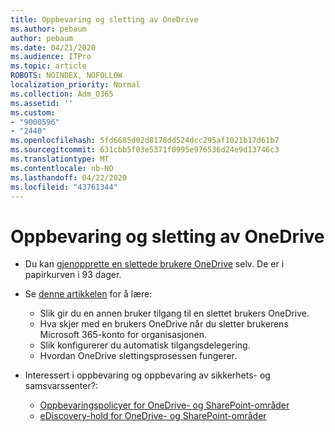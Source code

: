 ```yaml
---
title: Oppbevaring og sletting av OneDrive
ms.author: pebaum
author: pebaum
ms.date: 04/21/2020
ms.audience: ITPro
ms.topic: article
ROBOTS: NOINDEX, NOFOLLOW
localization_priority: Normal
ms.collection: Adm_O365
ms.assetid: ''
ms.custom:
- "9000596"
- "2440"
ms.openlocfilehash: 5fd6685d02d8178dd524dcc295af1021b17d61b7
ms.sourcegitcommit: 631cbb5f03e5371f0995e976536d24e9d13746c3
ms.translationtype: MT
ms.contentlocale: nb-NO
ms.lasthandoff: 04/22/2020
ms.locfileid: "43761344"
---
```

# <a name="onedrive-retention-and-deletion"></a>Oppbevaring og sletting av OneDrive

- Du kan [gjenopprette en slettede brukere OneDrive](https://docs.microsoft.com/onedrive/restore-deleted-onedrive) selv. De er i papirkurven i 93 dager. 

- Se [denne artikkelen](https://docs.microsoft.com/onedrive/restore-deleted-onedrive) for å lære:
    - Slik gir du en annen bruker tilgang til en slettet brukers OneDrive.
    - Hva skjer med en brukers OneDrive når du sletter brukerens Microsoft 365-konto for organisasjonen.
    - Slik konfigurerer du automatisk tilgangsdelegering.
    - Hvordan OneDrive slettingsprosessen fungerer.

- Interessert i oppbevaring og oppbevaring av sikkerhets- og samsvarssenter?:
    - [Oppbevaringspolicyer for OneDrive- og SharePoint-områder](https://docs.microsoft.com/office365/securitycompliance/retention-policies?redirectSourcePath=%252farticle%252f5e377752-700d-4870-9b6d-12bfc12d2423#content-in-onedrive-accounts-and-sharepoint-sites)
    - [eDiscovery-hold for OneDrive- og SharePoint-områder](https://docs.microsoft.com/office365/securitycompliance/ediscovery-cases#step-4-place-content-locations-on-hold)



